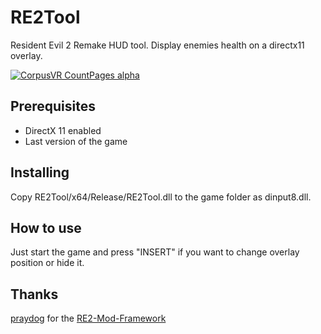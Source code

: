 # RE2Tool

Resident Evil 2 Remake HUD tool. Display enemies health on a directx11 overlay.

[![CorpusVR CountPages alpha](https://github.com/gitDanilo/RE2Tool/blob/master/re2tool_demo.gif)]()

## Prerequisites

- DirectX 11 enabled
- Last version of the game

## Installing

Copy RE2Tool/x64/Release/RE2Tool.dll to the game folder as dinput8.dll.

## How to use

Just start the game and press "INSERT" if you want to change overlay position or hide it.

## Thanks

[praydog](https://github.com/praydog) for the [RE2-Mod-Framework](https://github.com/praydog/RE2-Mod-Framework)
